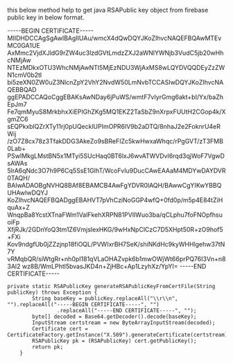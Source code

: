 this below method help to get java RSAPublic key object from firebase public key in below format.

-----BEGIN CERTIFICATE-----
MIIDHDCCAgSgAwIBAgIIUAu/wmcX4dQwDQYJKoZIhvcNAQEFBQAwMTEvMC0GA1UE
AxMmc2VjdXJldG9rZW4uc3lzdGVtLmdzZXJ2aWNlYWNjb3VudC5jb20wHhcNMjAw
NTEzMDkxOTU3WhcNMjAwNTI5MjEzNDU3WjAxMS8wLQYDVQQDEyZzZWN1cmV0b2tl
bi5zeXN0ZW0uZ3NlcnZpY2VhY2NvdW50LmNvbTCCASIwDQYJKoZIhvcNAQEBBQAD
ggEPADCCAQoCggEBAKsAwNDay6jPuWS/wmtF7vIyrGmg6akt+bI/Yx/baZhEpJm7
Fe7qmMyuS8MrkbhxXiEPIGhZKg5MQ1EKZ2TaSbZ9nXrpxFUUtH2CGop4k/XgmZC6
sEQPkxblQZrXTy11rj0pUQecklUPImOPR6lV9b2aDTQ/8nhaJ2e2FoknrU4eRWij
/zO7Z8cx78z3TfakDDG3AkeZo9sBReFIZc5kwHwxaWhqc/rPgGVT/zT3FMB0Lab+
PSwIMkgLMstBN5x1MTyi5SUcHaq0BT6lxJ6wvATWVDvl6rqd3qjWoF7VgwDsAWAs
5lrA6qNdc3O7h9P6Cq5SsE1GIhT/WcoFvIu9DucCAwEAAaM4MDYwDAYDVR0TAQH/
BAIwADAOBgNVHQ8BAf8EBAMCB4AwFgYDVR0lAQH/BAwwCgYIKwYBBQUHAwIwDQYJ
KoZIhvcNAQEFBQADggEBAHVT7pVhCziNoGGP4wfQ+0fd0p/m5p4E84tZiHquAx+Z
WnqpBa8YcstXTnaFWm1ValFkehXRPN81PVlIWuo3ba/qCLphu7foFNOpfhsuoiFp
XfjRJk/2GDnYoQ3tm1Z6VmjsIexHKG/9wHxNpClCzC7D5XHpt50R+zO9hof5+FXi
Kov9ndgfUb0jZZzjnp18fiOQL/PVWIxrBH7SeK/shiNKdHc9kyWHHlgehw37tN7Y
vRMqbQR/siWtgRr+nh0pI181qVLaOHAZvpk6b1mwOWjWt66prPQ76I3Vn+n83Al2
wz8B/WmLPhtl5bvasJKD4n+ZjHBc+Ap1LzyhXz/YpYI=
-----END CERTIFICATE-----



```
private static RSAPublicKey generateRSAPublicKeyFromCertFile(String publicKey) throws Exception {
		String baseKey = publicKey.replaceAll("\\r\\n", "").replaceAll("-----BEGIN CERTIFICATE-----", "")
				.replaceAll("-----END CERTIFICATE-----", "");
		byte[] decoded = Base64.getDecoder().decode(baseKey);
		InputStream certstream = new ByteArrayInputStream(decoded);
		Certificate cert = CertificateFactory.getInstance("X.509").generateCertificate(certstream);
		RSAPublicKey pk = (RSAPublicKey) cert.getPublicKey();
		return pk;
	}
```  
  
